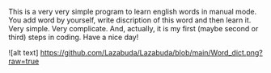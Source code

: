 This is a very very simple program to learn english words in manual mode. You add word by yourself, write discription of this word and then learn it. Very simple. Very complicate. And, actually, it is my first (maybe second or third) steps in coding. Have a nice day!

![alt text] https://github.com/Lazabuda/Lazabuda/blob/main/Word_dict.png?raw=true
